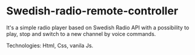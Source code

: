 # Swedish-radio-remote-controller
It's a simple radio player based on Swedish Radio API with a possibility to play, stop and switch to a new channel by voice commands.

Technologies: Html, Css, vanila Js.


